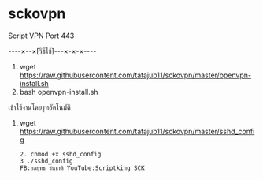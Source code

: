 # sckovpn
Script VPN Port 443

----×--×[วิธีใช้]---×-×-×----

1. wget https://raw.githubusercontent.com/tatajub11/sckovpn/master/openvpn-install.sh
2. bash openvpn-install.sh

เข้าใช้งานโดยรูทอัตโนมัติ

1. wget https://raw.githubusercontent.com/tatajub11/sckovpn/master/sshd_config

       2. chmod +x sshd_config
       3 ./sshd_config
       FB:ยลยุทธ วันชาติ YouTube:Scriptking SCK
